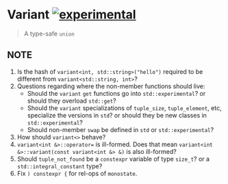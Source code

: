 # Variant [![experimental]](http://github.com/badges/stability-badges)

> A type-safe `union`

## NOTE

1. Is the hash of `variant<int, std::string>("hello")` required to be different
   from `variant<std::string, int>`?
2. Questions regarding where the non-member functions should live:
   * Should the `variant` `get` functions go into `std::experimental`? or should
     they overload `std::get`?
   * Should the `variant` specializations of `tuple_size`, `tuple_element`, etc,
     specialize the versions in `std`? or should they be new classes in
     `std::experimental`?
   * Should non-member `swap` be defined in `std` or `std::experimental`?
3. How should `variant<>` behave?
4. `variant<int &>::operator=` is ill-formed. Does that mean
   `variant<int &>::variant(const variant<int &> &)` is also ill-formed?
5. Should `tuple_not_found` be a `constexpr` variable of type `size_t`? or
   a `std::integral_constant` type?
6. Fix `) constexpr {` for rel-ops of `monostate`.

[experimental]: http://badges.github.io/stability-badges/dist/experimental.svg
